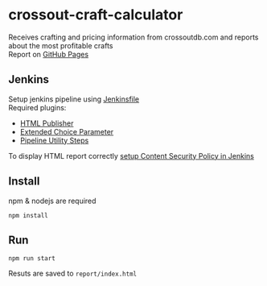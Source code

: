 # crossout-craft-calculator
Receives crafting and pricing information from crossoutdb.com and reports about the most profitable crafts  
Report on [GitHub Pages](https://vw4.github.io/crossout-craft-calculator/)

## Jenkins
Setup jenkins pipeline using [Jenkinsfile](Jenkinsfile)  
Required plugins:
- [HTML Publisher](https://plugins.jenkins.io/htmlpublisher/)
- [Extended Choice Parameter](https://plugins.jenkins.io/extended-choice-parameter/)
- [Pipeline Utility Steps](https://plugins.jenkins.io/pipeline-utility-steps/)

To display HTML report correctly [setup Content Security Policy in Jenkins](https://stackoverflow.com/questions/35783964/jenkins-html-publisher-plugin-no-css-is-displayed-when-report-is-viewed-in-j)

## Install
npm & nodejs are required
```
npm install
```

## Run
```
npm run start
```
Resuts are saved to `report/index.html`
